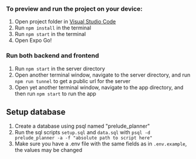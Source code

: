 ### To preview and run the project on your device:
1. Open project folder in <u>Visual Studio Code</u>
2. Run  `npm install`  in the terminal
3. Run  `npm start`  in the terminal
4. Open Expo Go!

### Run both backend and frontend
1. Run `npm start` in the server directory
2. Open another terminal window, navigate to the server directory, and run `npm run tunnel` to get a public url for the server
3. Open yet another terminal window, navigate to the app directory, and then run `npm start` to run the app

## Setup database
1. Create a database using psql named "prelude_planner"
2. Run the sql scripts `setup.sql` and `data.sql` with `psql -d prelude_planner -a -f "absolute path to script here"`
3. Make sure you have a .env file with the same fields as in `.env.example`, the values may be changed
